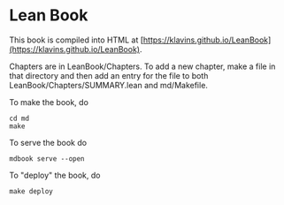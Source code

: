 # Lean Book

This book is compiled into HTML at [https://klavins.github.io/LeanBook](https://klavins.github.io/LeanBook). 

Chapters are in LeanBook/Chapters. To add a new chapter, make a file in that directory and then add an entry for the file to both LeanBook/Chapters/SUMMARY.lean and md/Makefile. 

To make the book, do
```
cd md
make
```

To serve the book do
```
mdbook serve --open
```

To "deploy" the book, do
```
make deploy
```